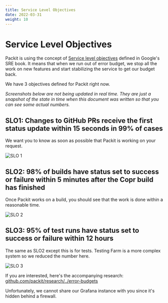 ```yaml
---
title: Service Level Objectives
date: 2022-03-31
weight: 10
---
```


# Service Level Objectives

Packit is using the concept of [Service level
objectives](https://sre.google/sre-book/service-level-objectives/) defined in
Google's SRE book. It means that when we run out of error budget, we stop all
the work on new features and start stabilizing the service to get our budget back.

We have 3 objectives defined for Packit right now.

*Screenshots below are not being updated in real time. They are just a snapshot
of the state in time when this document was written so that you can see some
actual numbers.*

## SLO1: Changes to GitHub PRs receive the first status update within 15 seconds in 99% of cases

We want you to know as soon as possible that Packit is working on your request.

![SLO 1](/images/slo1.png)

## SLO2: 98% of builds have status set to success or failure within 5 minutes after the Copr build has finished

Once Packit works on a build, you should see that the work is done within a
reasonable time.

![SLO 2](/images/slo2.png)


## SLO3: 95% of test runs have status set to success or failure within 12 hours

The same as SLO2 except this is for tests. Testing Farm is a more complex
system so we reduced the number here.

![SLO 3](/images/slo3.png)

If you are interested, here's the accompanying research:
[github.com/packit/research/../error-budgets](https://github.com/packit/research/tree/main/error-budgets)

Unfortunately, we cannot share our Grafana instance with you since it's hidden
behind a firewall.
